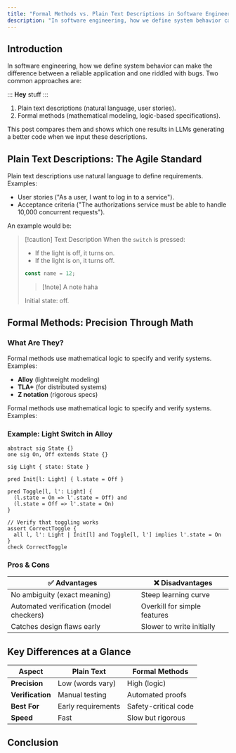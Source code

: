```yaml
---
title: "Formal Methods vs. Plain Text Descriptions in Software Engineering"
description: "In software engineering, how we define system behavior can make the difference between a reliable application and one riddled with bugs."
---
```


## Introduction

In software engineering, how we define system behavior can make the difference between a reliable application and one
riddled with bugs. Two common approaches are:

:::
**Hey**
stuff
:::

1. Plain text descriptions (natural language, user stories).
2. Formal methods (mathematical modeling, logic-based specifications).

This post compares them and shows which one results in LLMs generating a better code when we input these descriptions.

## Plain Text Descriptions: The Agile Standard

Plain text descriptions use natural language to define requirements. Examples:

- User stories ("As a user, I want to log in to a service").
- Acceptance criteria ("The authorizations service must be able to handle 10,000 concurrent requests").

An example would be:

> [!caution] Text Description 
> When the `switch` is pressed:
> - If the light is off, it turns on.
> - If the light is on, it turns off.
> ```js
> const name = 12;
> ```
> > [!note] A note
> > haha
> 
> Initial state: off.


## Formal Methods: Precision Through Math

### What Are They?

Formal methods use mathematical logic to specify and verify systems. Examples:

- **Alloy** (lightweight modeling)
- **TLA+** (for distributed systems)
- **Z notation** (rigorous specs)

<div class="sidebar">
    Formal methods use mathematical logic to specify and verify systems. Examples:
</div>

### Example: Light Switch in Alloy

```
abstract sig State {}
one sig On, Off extends State {}

sig Light { state: State }

pred Init[l: Light] { l.state = Off }

pred Toggle[l, l': Light] {
  (l.state = On => l'.state = Off) and
  (l.state = Off => l'.state = On)
}

// Verify that toggling works
assert CorrectToggle {
  all l, l': Light | Init[l] and Toggle[l, l'] implies l'.state = On
}
check CorrectToggle
```  

### Pros & Cons

| ✅ **Advantages**                        | ❌ **Disadvantages**          |  
|-----------------------------------------|------------------------------|  
| No ambiguity (exact meaning)            | Steep learning curve         |  
| Automated verification (model checkers) | Overkill for simple features |  
| Catches design flaws early              | Slower to write initially    |  

## Key Differences at a Glance

| **Aspect**       | **Plain Text**     | **Formal Methods**   |  
|------------------|--------------------|----------------------|  
| **Precision**    | Low (words vary)   | High (logic)         |  
| **Verification** | Manual testing     | Automated proofs     |  
| **Best For**     | Early requirements | Safety-critical code |  
| **Speed**        | Fast               | Slow but rigorous    |  



## Conclusion

